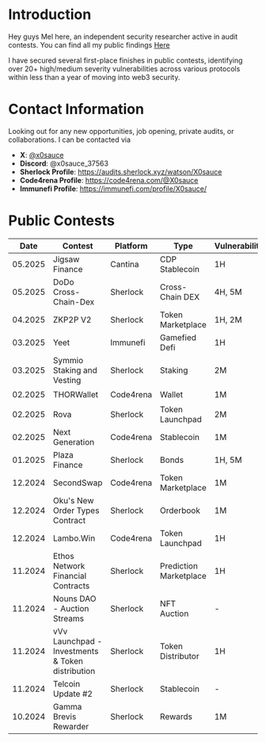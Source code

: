 # Introduction

Hey guys Mel here, an independent security researcher active in audit contests. You can find all my public findings [Here](AddLink)

I have secured several first-place finishes in public contests, identifying over 20+ high/medium severity vulnerabilities across various protocols within less than a year of moving into web3 security.

# Contact Information

Looking out for any new opportunities, job opening, private audits, or collaborations. I can be contacted via

- **X**: [@x0sauce](https://x.com/x0sauce)
- **Discord**: @x0sauce_37563
- **Sherlock Profile**: https://audits.sherlock.xyz/watson/X0sauce
- **Code4rena Profile**: https://code4rena.com/@X0sauce
- **Immunefi Profile**: https://immunefi.com/profile/X0sauce/

# Public Contests

| Date    | Contest                                          | Platform  | Type                   | Vulnerabilities | Report                                                                                          | Rank  |
| ------- | ------------------------------------------------ | --------- | ---------------------- | --------------- | ----------------------------------------------------------------------------------------------- | ----- |
| 05.2025 | Jigsaw Finance                                   | Cantina   | CDP Stablecoin         | 1H              | -                                                                                               | TBC   |
| 05.2025 | DoDo Cross-Chain-Dex                             | Sherlock  | Cross-Chain DEX        | 4H, 5M          | -                                                                                               | TBC   |
| 04.2025 | ZKP2P V2                                         | Sherlock  | Token Marketplace      | 1H, 2M          | -                                                                                               | 1st   |
| 03.2025 | Yeet                                             | Immunefi  | Gamefied Defi          | 1H              | [📋](https://github.com/x0sauce/audit-portfolio/blob/main/Immunefi/2025-03-yeet.md)             | 27th  |
| 03.2025 | Symmio Staking and Vesting                       | Sherlock  | Staking                | 2M              | [📋](https://github.com/x0sauce/audit-portfolio/blob/main/Sherlock/2025-03-symm-io-stacking.md) | 16th  |
| 02.2025 | THORWallet                                       | Code4rena | Wallet                 | 1M              | [📋](https://github.com/x0sauce/audit-portfolio/blob/main/Code4rena/2025-02-thorwallet.md)      | 130th |
| 02.2025 | Rova                                             | Sherlock  | Token Launchpad        | 2M              | [📋](https://github.com/x0sauce/audit-portfolio/blob/main/Sherlock/2025-02-rova.md)             | 1st   |
| 02.2025 | Next Generation                                  | Code4rena | Stablecoin             | 1M              | [📋](https://github.com/x0sauce/audit-portfolio/blob/main/Code4rena/2024-12-next-generation.md) | 48th  |
| 01.2025 | Plaza Finance                                    | Sherlock  | Bonds                  | 1H, 5M          | [📋](https://github.com/x0sauce/audit-portfolio/blob/main/Sherlock/2025-01-plaza-finance.md)    | 37th  |
| 12.2024 | SecondSwap                                       | Code4rena | Token Marketplace      | 1M              | [📋](https://github.com/x0sauce/audit-portfolio/blob/main/Code4rena/2024-12-secondswap.md)      | 112th |
| 12.2024 | Oku's New Order Types Contract                   | Sherlock  | Orderbook              | 1M              | [📋](https://github.com/x0sauce/audit-portfolio/blob/main/Sherlock/2024-11-oku.md)              | 65th  |
| 12.2024 | Lambo.Win                                        | Code4rena | Token Launchpad        | 1H              | [📋](https://github.com/x0sauce/audit-portfolio/blob/main/Code4rena/2024-12-lambowin.md)        | 143rd |
| 11.2024 | Ethos Network Financial Contracts                | Sherlock  | Prediction Marketplace | 1H              | [📋](https://github.com/x0sauce/audit-portfolio/blob/main/Sherlock/2024-11-ethos-network-ii.md)                                                                                     | 33rd  |
| 11.2024 | Nouns DAO - Auction Streams                      | Sherlock  | NFT Auction            | -               | -                                                                                               | -     |
| 11.2024 | vVv Launchpad - Investments & Token distribution | Sherlock  | Token Distributor      | 1H              | [📋](https://github.com/x0sauce/audit-portfolio/blob/main/Sherlock/2024-11-vvv-exchange-update-judging.md)                                                                                     | 1st   |
| 11.2024 | Telcoin Update #2                                | Sherlock  | Stablecoin             | -               | -                                                                                               | -     |
| 10.2024 | Gamma Brevis Rewarder                            | Sherlock  | Rewards                | 1M              | [📋](https://github.com/x0sauce/audit-portfolio/blob/main/Sherlock/2024-10-gamma-rewarder.md)                                                                                     | 2nd   |
